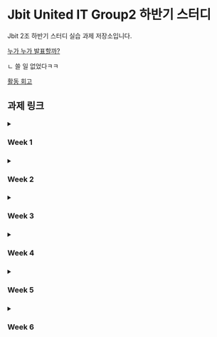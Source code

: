 # Jbit United IT Group2 하반기 스터디

Jbit 2조 하반기 스터디 실습 과제 저장소입니다.

[누가 누가 발표할까?](https://jbit-united-it-group-2.github.io/2022-2-study)

ㄴ 쓸 일 없었다ㅋㅋ

[활동 회고](https://rare-crayfish-0b0.notion.site/Jbit-United-IT-Group-2-2-af390fb0efcb490a8658369fabdb39d6)
## 과제 링크
<details>
<summary><h3>Week 1<h3></summary>

#### Q1 ~ Q8
- [최주현](https://github.com/reinexxism/JBIT-Group2_Study/tree/master/Week1) 
- [정수연](https://github.com/mzsyeon/2022-2-study/tree/main/sy/Week1_sy)
- [조성식](https://github.com/joseongsik05/week2.git)
- [정정빈](https://github.com/jeongbe/JBIT-Group-study/tree/main/Week%201)
- [김윤지](https://github.com/yunjiiii/JBIT_group_study/tree/main/week1)
</details>

<details>
<summary><h3>Week 2<h3></summary>

#### Q9 ~ Q12, 가격표 만들기 
- [정정빈](https://github.com/jeongbe/JBIT-Group-study/tree/main/Week%202)
- [최주현](https://github.com/reinexxism/JBIT-Group2_Study/tree/master/Week2)
- [정수연](https://github.com/mzsyeon/2022-2-study/tree/main/sy/Week2_sy)
- [조성식](https://github.com/joseongsik05/week2.git)
- [김윤지](https://github.com/yunjiiii/JBIT_group_study/tree/main/week2)
</details>

<details>
<summary><h3>Week 3<h3></summary>

#### Q15 ~ Q24
- [최주현](https://github.com/reinexxism/JBIT-Group2_Study/tree/master/Week3)
- [정정빈](https://github.com/jeongbe/JBIT-Group-study/tree/main/Week3)
- [조성식](https://github.com/joseongsik05/week3)
</details>

<details>
<summary><h3>Week 4<h3></summary>

#### Q25 ~ Q34
- [최주현](https://github.com/reinexxism/JBIT-Group2_Study/tree/master/Week4)
- [정정빈](https://github.com/jeongbe/JBIT-Group-study/tree/main/Week4)
- [조성식](https://github.com/joseongsik05/rhkwprhkwp-week4)
</details>

<details>
<summary><h3>Week 5<h3></summary>

#### Q35 ~ Q50
- [최주현](https://github.com/reinexxism/JBIT-Group2_Study/tree/master/Week5)
- [조성식](https://github.com/joseongsik05/week5)
- [정정빈](https://github.com/jeongbe/JBIT-Group-study/tree/main/Week5)
</details>

<details>
<summary><h3>Week 6<h3></summary>

#### Q51 ~ Q62
- [최주현](https://github.com/reinexxism/JBIT-Group2_Study/tree/master/Week6)
- [정정빈](https://github.com/jeongbe/JBIT-Group-study/tree/main/Week6)
</details>
